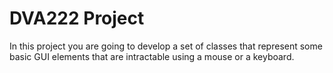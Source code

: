 # DVA222 Project


In this project you are going to develop a set of classes that represent some basic GUI elements that are intractable using a mouse or a keyboard.
